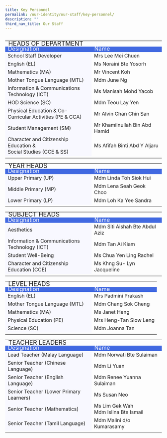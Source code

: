 ```yaml
---
title: Key Personnel
permalink: /our-identity/our-staff/key-personnel/
description: ""
third_nav_title: Our Staff
---
```

<table>
<tbody>
	</tbody></table><table><tbody>
  <tr>
		<td colspan="2" style="line-height:0.5; font-size:20px">HEADS OF DEPARTMENT</td>
	</tr>
	<tr style="line-height:10px; background-color:royalblue; font-size:18px; color:white">
		<td width="260">Designation</td>
    <td>Name</td>
  </tr>
  <tr>
    <td style="background-color:ghostwhite">School Staff Developer</td>
    <td>Mrs Lee Mei Chuen</td>
  </tr>
  <tr>
    <td style="background-color:ghostwhite">English (EL)</td>
    <td>Ms Noraini Bte Yosorh</td>
  </tr>
  <tr>
    <td style="background-color:ghostwhite">Mathematics (MA)</td>
    <td>Mr Vincent Koh</td>
  </tr>
  <tr>
		<td style="background-color:ghostwhite">Mother Tongue Language (MTL)</td>
    <td>Mdm June Ng</td>
  </tr>
  <tr>
		<td style="background-color:ghostwhite">Information &amp; Communications Technology (ICT)</td>
    <td>Ms Manisah Mohd Yacob</td>
  </tr>
  <tr>
     <td style="background-color:ghostwhite">HOD Science (SC)</td>
		<td>Mdm Teou Lay Yen</td>
  </tr>
  <tr>
    <td style="background-color:ghostwhite">Physical Education &amp; Co-Curricular Activities (PE &amp; CCA)</td>
		<td>Mr Alvin Chan Chin San</td>    
  </tr>
  <tr>
    <td style="background-color:ghostwhite">Student Management (SM)</td>
		<td>Mr Khamilnullah Bin Abd Hamid</td>
  </tr>
  <tr>    
    <td style="background-color:ghostwhite">Character and Citizenship Education &amp; <br>Social Studies (CCE &amp; SS)
		</td>
		<td>Ms Afifah Binti Abd Y Aljaru</td>
  </tr>
	<tr><td></td></tr>
	</tbody></table>
<table>
	<tbody>
  <tr>
    <td colspan="2" style="line-height:0.5; font-size:20px">YEAR HEADS</td>
  </tr>
	<tr style="line-height:10px; background-color:royalblue; font-size:18px; color:white">
		<td width="260">Designation</td>
    <td>Name</td>
  </tr>
  <tr>
		<td style="background-color:ghostwhite">Upper Primary (UP)</td>
    <td>Mdm Linda Toh Siok Hui</td>
  </tr>
  <tr>
		<td style="background-color:ghostwhite">Middle Primary (MP)</td>
    <td>Mdm Lena Seah Geok Choo</td>
  </tr>
  <tr>
    <td style="background-color:ghostwhite">Lower Primary (LP)</td>
		<td>Mdm Loh Ka Yee Sandra</td>
  </tr>
	<tr><td></td></tr>
	</tbody></table>
<table><tbody>
  <tr>
    <td colspan="2" style="line-height:0.5; font-size:20px">SUBJECT HEADS</td>
  </tr>
	<tr style="line-height:10px; background-color:royalblue; font-size:18px; color:white">
		<td width="260">Designation</td>
    <td>Name</td>
  </tr>
  <tr>
		<td style="background-color:ghostwhite">Aesthetics</td>
    <td>Mdm Siti Aishah Bte Abdul Aziz</td>   
  </tr>
  <tr>
		<td style="background-color:ghostwhite">Information &amp; Communications Technology (ICT)</td>
    <td>Mdm Tan Ai Kiam</td>
  </tr>
  <tr>
		<td style="background-color:ghostwhite">Student Well-Being</td>
    <td>Ms Chua Yen Ling Rachel</td>
  </tr>
	 <tr>
		<td style="background-color:ghostwhite">Character and Citizenship Education (CCE)</td>
    <td>Ms Khng Su- Lyn Jacqueline</td>
  </tr>
	<tr><td></td></tr>
	</tbody></table>
<table><tbody>
	<tr>
    <td colspan="2" style="line-height:0.5; font-size:20px">LEVEL HEADS</td>
  </tr>
	<tr style="line-height:10px; background-color:royalblue; font-size:18px; color:white">
		<td width="260">Designation</td>
    <td>Name</td>
  </tr>
  <tr>
		<td style="background-color:ghostwhite">English (EL)</td>
    <td>Mrs Padmini Prakash</td>
  </tr>
  <tr>
		<td style="background-color:ghostwhite">Mother Tongue Language (MTL)</td>
    <td>Mdm Chang Sok Cheng</td> 
  </tr>
  <tr>
		<td style="background-color:ghostwhite">Mathematics (MA)</td>
    <td>Ms Janet Heng </td>
  </tr>
  <tr>
		<td style="background-color:ghostwhite">Physical Education (PE)</td>
    <td>Mrs Heng-Tan Siow Leng</td>
  </tr>
  <tr>
    <td style="background-color:ghostwhite">Science (SC)</td>
		<td>Mdm Joanna Tan</td> 
  </tr>
	<tr><td></td></tr>
	</tbody></table>
<table><tbody>
  <tr>
    <td colspan="2" style="line-height:0.5; font-size:20px">TEACHER LEADERS</td>
  </tr>
	<tr style="line-height:10px; background-color:royalblue; font-size:18px; color:white">
		<td width="260">Designation</td>
    <td>Name</td>
  </tr>
  <tr>
		<td style="background-color:ghostwhite">Lead Teacher (Malay Language)</td>
    <td>Mdm Norwati Bte Sulaiman</td>
  </tr>
 <tr>
		<td style="background-color:ghostwhite">Senior Teacher (Chinese Language)</td>
    <td>Mdm Li Yuan</td>
  </tr>
	 <tr>
		<td style="background-color:ghostwhite">Senior Teacher (English Language)</td>
    <td>Mdm Renee Yuanna Sulaiman</td>
  </tr>
	 <tr>
		<td style="background-color:ghostwhite">Senior Teacher (Lower Primary Learners)</td>
    <td>Ms Susan Neo</td>
  </tr>
	 <tr>
		<td style="background-color:ghostwhite">Senior Teacher (Mathematics)</td>
    <td>Ms Lim Gek Wah<br>Mdm Islina Bte Ismail</td>
  </tr>
	 <tr>
		<td style="background-color:ghostwhite">Senior Teacher (Tamil Language)</td>
    <td>Mdm Malini d/o Kumarasamy</td>
  </tr>
	<tr><td></td></tr>
</tbody>
</table>